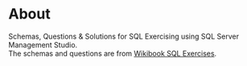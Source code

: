 # About 

Schemas, Questions & Solutions for SQL Exercising using SQL Server Management Studio. </br>
The schemas and questions are from [Wikibook SQL Exercises](https://en.wikibooks.org/wiki/SQL_Exercises).


